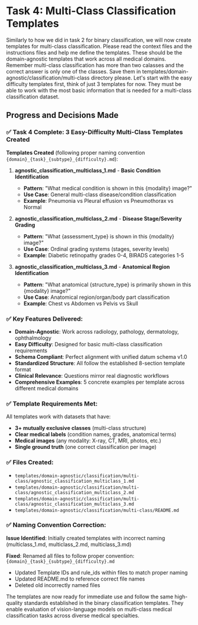 # Task 4: Multi-Class Classification Templates
Similarly to how we did in task 2 for binary classification, we will now create templates for multi-class classification. Please read the context files and the instructions files and help me define the templates.
These should be the domain-agnostic templates that work across all medical domains. Remember multi-class classification has more than two calasses and the correct answer is only one of the classes. Save them in templates/domain-agnostic/classification/multi-class directory please. 
Let's start with the easy difficulty templates first, think of just 3 templates for now. They must be able to work with the most basic information that is needed for a multi-class classification dataset.

## Progress and Decisions Made

### ✅ Task 4 Complete: 3 Easy-Difficulty Multi-Class Templates Created

**Templates Created** (following proper naming convention `{domain}_{task}_{subtype}_{difficulty}.md`):

1. **agnostic_classification_multiclass_1.md** - **Basic Condition Identification**
   - **Pattern**: "What medical condition is shown in this {modality} image?"
   - **Use Case**: General multi-class disease/condition classification
   - **Example**: Pneumonia vs Pleural effusion vs Pneumothorax vs Normal

2. **agnostic_classification_multiclass_2.md** - **Disease Stage/Severity Grading**
   - **Pattern**: "What {assessment_type} is shown in this {modality} image?"
   - **Use Case**: Ordinal grading systems (stages, severity levels)
   - **Example**: Diabetic retinopathy grades 0-4, BIRADS categories 1-5

3. **agnostic_classification_multiclass_3.md** - **Anatomical Region Identification**
   - **Pattern**: "What anatomical {structure_type} is primarily shown in this {modality} image?"
   - **Use Case**: Anatomical region/organ/body part classification
   - **Example**: Chest vs Abdomen vs Pelvis vs Skull

### ✅ Key Features Delivered:

- **Domain-Agnostic**: Work across radiology, pathology, dermatology, ophthalmology
- **Easy Difficulty**: Designed for basic multi-class classification requirements
- **Schema Compliant**: Perfect alignment with unified datum schema v1.0
- **Standardized Structure**: All follow the established 8-section template format
- **Clinical Relevance**: Questions mirror real diagnostic workflows
- **Comprehensive Examples**: 5 concrete examples per template across different medical domains

### ✅ Template Requirements Met:

All templates work with datasets that have:
- **3+ mutually exclusive classes** (multi-class structure)
- **Clear medical labels** (condition names, grades, anatomical terms)
- **Medical images** (any modality: X-ray, CT, MRI, photos, etc.)
- **Single ground truth** (one correct classification per image)

### ✅ Files Created:

- `templates/domain-agnostic/classification/multi-class/agnostic_classification_multiclass_1.md`
- `templates/domain-agnostic/classification/multi-class/agnostic_classification_multiclass_2.md`
- `templates/domain-agnostic/classification/multi-class/agnostic_classification_multiclass_3.md`
- `templates/domain-agnostic/classification/multi-class/README.md`

### ✅ Naming Convention Correction:

**Issue Identified**: Initially created templates with incorrect naming (multiclass_1.md, multiclass_2.md, multiclass_3.md)

**Fixed**: Renamed all files to follow proper convention: `{domain}_{task}_{subtype}_{difficulty}.md`
- Updated Template IDs and rule_ids within files to match proper naming
- Updated README.md to reference correct file names
- Deleted old incorrectly named files

The templates are now ready for immediate use and follow the same high-quality standards established in the binary classification templates. They enable evaluation of vision-language models on multi-class medical classification tasks across diverse medical specialties.